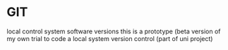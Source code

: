 # GIT
local control system software versions
this is a prototype (beta version of my own trial to code a local system version control (part of uni project)


